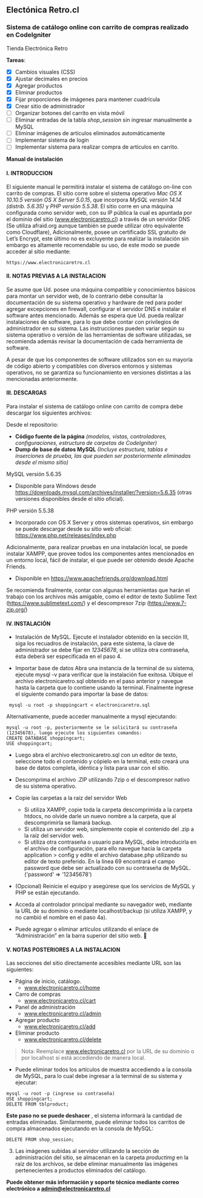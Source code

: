 ## Electónica Retro.cl
### Sistema de catálogo online con carrito de compras realizado en CodeIgniter
Tienda Electrónica Retro

**Tareas**:
* [x] Cambios visuales (CSS)
* [x] Ajustar decimales en precios
* [x] Agregar productos
* [x] Eliminar productos
* [x] Fijar proporciones de imágenes para mantener cuadrícula
* [x] Crear sitio de administrador
* [ ] Organizar botones del carrito en vista móvil
* [ ] Eliminar entradas de la tabla *shop_session* sin ingresar manualmente a MySQL
* [ ] Eliminar imágenes de artículos eliminados automáticamente
* [ ] Implementar sistema de login
* [ ] Implementar sistema para realizar compra de artículos en carrito.

**Manual de instalación**

#### I.  INTRODUCCION
El siguiente manual le permitirá instalar el sistema de catálogo on-line con carrito de compras. 
El sitio corre sobre el sistema operativo *Mac OS X 10.10.5 versión OS X Server 5.0.15*, que incorpora *MySQL versión 14.14 (distrib. 5.6.35)* y *PHP versión 5.5.38*.
El sitio corre en una máquina configurada como servidor web, con su IP pública la cual es apuntada por el dominio del sitio (www.electronicaretro.cl) a través de un servidor DNS (Se utiliza afraid.org aunque también se puede utilizar otro equivalente como Cloudflare), 
Adicionalmente, posee un certificado SSL gratuito de Let’s Encrypt, este último no es excluyente para realizar la instalación sin embargo es altamente recomendable su uso, de este modo se puede acceder al sitio mediante:
```
https://www.electronicaretro.cl
```

#### II. NOTAS PREVIAS A LA INSTALACION

Se asume que Ud. posee una máquina compatible y conocimientos básicos para montar un servidor web, de lo contrario debe consultar la documentación de su sistema operativo y hardware de red para poder agregar excepciones en firewall, configurar el servidor DNS e instalar el software antes mencionado. 
Además se espera que Ud. pueda realizar instalaciones de software, para lo que debe contar con privilegios de administrador en su sistema.
Las instrucciones pueden variar según su sistema operativo o versión de las herramientas de software utilizadas, 
se recomienda además revisar la documentación de cada herramienta de software.

A pesar de que los componentes de software utilizados son en su mayoría de código abierto y compatibles con diversos entornos y sistemas operativos, 
no se garantiza su funcionamiento en versiones distintas a las mencionadas anteriormente.


#### III. DESCARGAS

Para instalar el sistema de catálogo online con carrito de compra debe descargar los siguientes archivos:

Desde el repositorio: 
* **Código fuente de la página** *(modelos, vistas, controladores, configuraciones, estructura de carpetas de CodeIgniter)* 
* **Dump de base de datos MySQL** *(Incluye estructura, tablas e inserciones de prueba, las que pueden ser posteriormente eliminadas desde el mismo sitio)*

MySQL versión 5.6.35
* Disponible para Windows desde https://downloads.mysql.com/archives/installer/?version=5.6.35 (otras versiones disponibles desde el sitio oficial).

PHP versión 5.5.38 
* Incorporado con OS X Server y otros sistemas operativos, sin embargo se puede descargar desde su sitio web oficial: https://www.php.net/releases/index.php

Adicionalmente, para realizar pruebas en una instalación local, se puede instalar XAMPP, que provee todos los componentes antes mencionados en un entorno local, fácil de instalar, el que puede ser obtenido desde Apache Friends.
* Disponible en https://www.apachefriends.org/download.html

Se recomienda finalmente, contar con algunas herramientas que harán el trabajo con los archivos más amigable, como el editor de texto Sublime Text (https://www.sublimetext.com/) y  el descompresor 7zip (https://www.7-zip.org/)

#### IV. INSTALACIÓN

* Instalación de MySQL. 
Ejecute el instalador obtenido en la sección III, siga los recuadros de instalación, para este sistema, la clave de administrador se debe fijar en *12345678*, si se utiliza otra contraseña, ésta deberá ser especificada en el paso 4.

* Importar base de datos
Abra una instancia de la terminal de su sistema, ejecute mysql -v para verificar que la instalación fue exitosa.
Ubique el archivo electronicaretro.sql obtenido en el paso anterior y navegue hasta la carpeta que lo contiene usando la terminal.
Finalmente ingrese el siguiente comando para importar la base de datos:
```
 mysql -u root -p shoppingcart < electronicaretro.sql
```
Alternativamente, puede acceder manualmente a mysql ejecutando:
```
mysql -u root -p, posteriormente se le solicitará su contraseña (12345678), luego ejecute los siguientes comandos:
CREATE DATABASE shoppingcart;
USE shoppingcart;
```
* Luego abra el archivo electronicaretro.sql con un editor de texto, seleccione todo el contenido y cópielo en la terminal, esto creará una base de datos completa, idéntica y lista para usar con el sitio.

* Descomprima el archivo .ZIP utilizando 7zip o el descompresor nativo de su sistema operativo.

* Copie las carpetas a la raíz del servidor Web
  * Si utiliza XAMPP, copie toda la carpeta descomprimida a la carpeta htdocs, no olvide darle un nuevo nombre a la carpeta, que al descomprimirla se llamará backup.
  * Si utiliza un servidor web, simplemente copie el contenido del .zip a la raíz del servidor web.
  * Si utiliza otra contraseña o usuario para MySQL, debe introducirla en el archivo de configuración, para ello navegue hacia la carpeta application > config y edite el archivo database.php utilizando su editor de texto preferido. En la línea 69 encontrará el campo password que debe ser actualizado con su contraseña de MySQL. ('password' => '12345678')

* (Opcional) Reinicie el equipo y asegúrese que los servicios de MySQL y PHP se están ejecutando.

* Acceda al controlador principal mediante su navegador web, mediante la URL de su dominio o mediante localhost/backup (si utiliza XAMPP, y no cambió el nombre en el paso 4a).

* Puede agregar o eliminar artículos utilizando el enlace de “Administración” en la barra superior del sitio web. 

#### V. NOTAS POSTERIORES A LA INSTALACION

Las secciones del sitio directamente accesibles mediante URL son las siguientes:
* Página de inicio, catálogo.
  * www.electronicaretro.cl/home
* Carro de compras
  * www.electronicaretro.cl/cart
* Panel de administración
  * www.electronicaretro.cl/admin
* Agregar producto
  * www.electronicaretro.cl/add
* Eliminar producto
  * www.electronicaretro.cl/delete
> Nota: Reemplace www.electronicaretro.cl por la URL de su dominio o por localhost si está accediendo de manera local.

* Puede eliminar todos los artículos de muestra accediendo a la consola de MySQL, para lo cual debe ingresar a la terminal de su sistema y ejecutar:
```
mysql -u root -p (ingrese su contraseña)
USE shoppingcart;
DELETE FROM tblproduct;
```
**Este paso no se puede deshacer** , el sistema informará la cantidad de entradas eliminadas.
Similarmente, puede eliminar todos los carritos de compra almacenados ejecutando en la consola de MySQL: 
```
DELETE FROM shop_session;
```

3. Las imágenes subidas al servidor utilizando la sección de administración del sitio, se almacenan en la carpeta *productimg* en la raíz de los archivos, se debe eliminar manualmente las imágenes pertenecientes a productos eliminados del catálogo.


**Puede obtener más información y soporte técnico mediante correo electrónico a admin@electronicaretro.cl**




